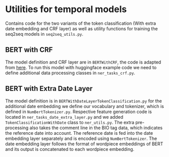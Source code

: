 # Utilities for temporal models
Contains code for the two variants of the token classification (With extra date embedding and CRF layer) as well as
utility functions for training the seq2seq models in `seq2seq_utils.py`.
## BERT with CRF
The model definition and CRF layer are in `BERTWithCRF`, the code is adapted from [here](https://github.com/Louis-udm/NER-BERT-CRF/blob/master/NER_BERT_CRF.py).
To run this model with huggingface example code we need to define additional data processing classes in `ner_tasks_crf.py`.
## BERT with Extra Date Layer

The model definition is in `BERTWithDateLayerTokenClassification.py` for the additional date embedding we define
our vocabulary and tokenizer, which is defined in `NumBertTokenizer.py`. Respective feature generation code
is located in `ner_tasks_date_extra_layer.py` and we added `TokenClassificationWithDate` class to `ner_utils.py`.
The extra pre-processing also takes the comment line in the BIO tag data, which indicates the reference date into account.
The reference date is fed into the date embedding layer separately and is encoded using `NumBertTokenizer`.
The date embedding layer follows the format of wordpiece embeddings of BERT and its output is concatenated to each wordpiece embedding. 
